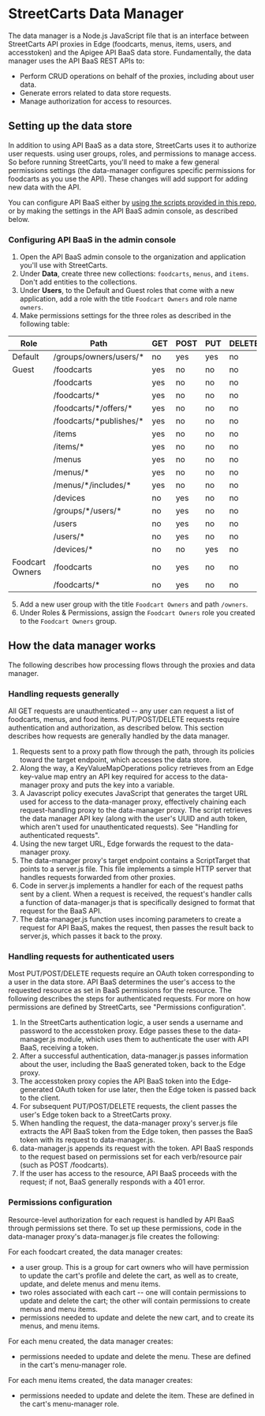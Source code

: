 # StreetCarts Data Manager

The data manager is a Node.js JavaScript file that is an interface between StreetCarts API proxies in Edge (foodcarts, menus, items, users, and accesstoken) and the Apigee API BaaS data store. Fundamentally, the data manager uses the API BaaS REST APIs to:

- Perform CRUD operations on behalf of the proxies, including about user data.
- Generate errors related to data store requests.
- Manage authorization for access to resources.

## Setting up the data store

In addition to using API BaaS as a data store, StreetCarts uses it to authorize user requests. using user groups, roles, and permissions to manage access. So before running StreetCarts, you'll need to make a few general permissions settings (the data-manager configures specific permissions for foodcarts as you use the API). These changes will add support for adding new data with the API.

You can configure API BaaS either by [using the scripts provided in this repo](https://github.com/apigee/docs-sandbox/tree/master/apps/streetcarts/proxies/src/gateway/bin/seed), or by making the settings in the API BaaS admin console, as described below.

### Configuring API BaaS in the admin console

1. Open the API BaaS admin console to the organization and application you'll use with StreetCarts.
2. Under **Data**, create three new collections: `foodcarts`, `menus`, and `items`. Don't add entities to the collections.
32. Under **Users**, to the Default and Guest roles that come with a new application, add a role with the title `Foodcart Owners` and role name `owners`.
4. Make permissions settings for the three roles as described in the following table:

 | Role | Path | GET | POST | PUT | DELETE |
 | --- | --- | --- | --- | --- |--- |
 | Default | /groups/owners/users/* | no | yes | yes | no | 
 | Guest | /foodcarts | yes | no | no | no | 
 |  | /foodcarts | yes | no | no | no | 
 |  | /foodcarts/* | yes | no | no | no | 
 |  | /foodcarts/\*/offers/* | yes | no | no | no | 
 |  | /foodcarts/\*publishes/* | yes | no | no | no | 
 |  | /items | yes | no | no | no | 
 |  | /items/* | yes | no | no | no | 
 |  | /menus | yes | no | no | no | 
 |  | /menus/* | yes | no | no | no | 
 |  | /menus/\*/includes/* | yes | no | no | no | 
 |  | /devices | no | yes | no | no | 
 |  | /groups/\*/users/* | no | yes | no | no | 
 |  | /users | no | yes | no | no | 
 |  | /users/* | no | yes | no | no | 
 |  | /devices/* | no | no | yes | no | 
 | Foodcart Owners | /foodcarts | no | yes | no | no |
 |  | /foodcarts/* | no | yes | no | no |

5. Add a new user group with the title `Foodcart Owners` and path `/owners`.
6. Under Roles & Permissions, assign the `Foodcart Owners` role you created to the `Foodcart Owners` group.


## How the data manager works

The following describes how processing flows through the proxies and data manager.

### Handling requests generally

All GET requests are unauthenticated -- any user can request a list of foodcarts, menus, and food items. PUT/POST/DELETE requests require authentication and authorization, as described below. This section describes how requests are generally handled by the data manager.

1. Requests sent to a proxy path flow through the path, through its policies toward the target endpoint, which accesses the data store.
2. Along the way, a KeyValueMapOperations policy retrieves from an Edge key-value map entry an API key required for access to the data-manager proxy and puts the key into a variable.
3. A Javascript policy executes JavaScript that generates the target URL used for access to the data-manager proxy, effectively chaining each request-handling proxy to the data-manager proxy. The script retrieves the data manager API key (along with the user's UUID and auth token, which aren't used for unauthenticated requests). See "Handling for authenticated requests".
4. Using the new target URL, Edge forwards the request to the data-manager proxy.
5. The data-manager proxy's target endpoint contains a ScriptTarget that points to a server.js file. This file implements a simple HTTP server that handles requests forwarded from other proxies.
6. Code in server.js implements a handler for each of the request paths sent by a client. When a request is received, the request's handler calls a function of data-manager.js that is specifically designed to format that request for the BaaS API.
7. The data-manager.js function uses incoming parameters to create a request for API BaaS, makes the request, then passes the result back to server.js, which passes it back to the proxy.

### Handling requests for authenticated users

Most PUT/POST/DELETE requests require an OAuth token corresponding to a user in the data store. API BaaS determines the user's access to the requested resource as set in BaaS permissions for the resource. The following describes the steps for authenticated requests. For more on how permissions are defined by StreetCarts, see "Permissions configuration".

1. In the StreetCarts authentication logic, a user sends a username and password to the accesstoken proxy. Edge passes these to the data-manager.js module, which uses them to authenticate the user with API BaaS, receiving a token.
2. After a successful authentication, data-manager.js passes information about the user, including the BaaS generated token, back to the Edge proxy.
3. The accesstoken proxy copies the API BaaS token into the Edge-generated OAuth token for use later, then the Edge token is passed back to the client.
3. For subsequent PUT/POST/DELETE requests, the client passes the user's Edge token back to a StreetCarts proxy.
4. When handling the request, the data-manager proxy's server.js file extracts the API BaaS token from the Edge token, then passes the BaaS token with its request to data-manager.js.
5. data-manager.js appends its request with the token. API BaaS responds to the request based on permissions set for each verb/resource pair (such as POST /foodcarts).
6. If the user has access to the resource, API BaaS proceeds with the request; if not, BaaS generally responds with a 401 error.


### Permissions configuration

Resource-level authorization for each request is handled by API BaaS through permissions set there. To set up these permissions, code in the data-manager proxy's data-manager.js file creates the following: 

For each foodcart created, the data manager creates:

- a user group. This is a group for cart owners who will have permission to update the cart's profile and delete the cart, as well as to create, update, and delete menus and menu items.
- two roles associated with each cart -- one will contain permissions to update and delete the cart; the other will contain permissions to create menus and menu items.
- permissions needed to update and delete the new cart, and to create its menus, and menu items.

For each menu created, the data manager creates:

- permissions needed to update and delete the menu. These are defined in the cart's menu-manager role.

For each menu items created, the data manager creates:

- permissions needed to update and delete the item. These are defined in the cart's menu-manager role.




